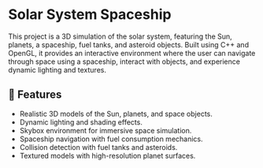 # Solar System Spaceship

This project is a 3D simulation of the solar system, featuring the Sun, planets, a spaceship, fuel tanks, and asteroid objects. Built using C++ and OpenGL, it provides an interactive environment where the user can navigate through space using a spaceship, interact with objects, and experience dynamic lighting and textures.

## 🚀 Features

- Realistic 3D models of the Sun, planets, and space objects.  
- Dynamic lighting and shading effects.  
- Skybox environment for immersive space simulation.  
- Spaceship navigation with fuel consumption mechanics.  
- Collision detection with fuel tanks and asteroids.  
- Textured models with high-resolution planet surfaces.
